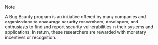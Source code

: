 > [!NOTE] 
> A Bug Bounty program is an initiative offered by many companies and organizations to encourage security researchers, developers, and enthusiasts to find and report security vulnerabilities in their systems and applications. In return, these researchers are rewarded with monetary incentives or recognition.
